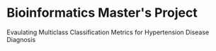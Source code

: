 # Bioinformatics Master's Project

Evaulating Multiclass Classification Metrics for Hypertension Disease Diagnosis
